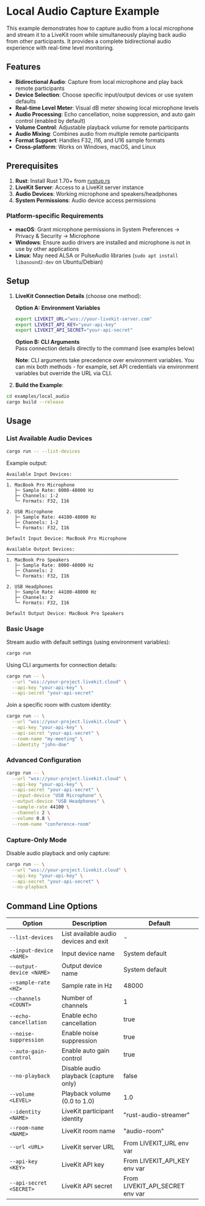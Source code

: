 # Local Audio Capture Example

This example demonstrates how to capture audio from a local microphone and stream it to a LiveKit room while simultaneously playing back audio from other participants. It provides a complete bidirectional audio experience with real-time level monitoring.

## Features

- **Bidirectional Audio**: Capture from local microphone and play back remote participants
- **Device Selection**: Choose specific input/output devices or use system defaults
- **Real-time Level Meter**: Visual dB meter showing local microphone levels
- **Audio Processing**: Echo cancellation, noise suppression, and auto gain control (enabled by default)
- **Volume Control**: Adjustable playback volume for remote participants
- **Audio Mixing**: Combines audio from multiple remote participants
- **Format Support**: Handles F32, I16, and U16 sample formats
- **Cross-platform**: Works on Windows, macOS, and Linux

## Prerequisites

1. **Rust**: Install Rust 1.70+ from [rustup.rs](https://rustup.rs/)
2. **LiveKit Server**: Access to a LiveKit server instance
3. **Audio Devices**: Working microphone and speakers/headphones
4. **System Permissions**: Audio device access permissions

### Platform-specific Requirements

- **macOS**: Grant microphone permissions in System Preferences → Privacy & Security → Microphone
- **Windows**: Ensure audio drivers are installed and microphone is not in use by other applications
- **Linux**: May need ALSA or PulseAudio libraries (`sudo apt install libasound2-dev` on Ubuntu/Debian)

## Setup

1. **LiveKit Connection Details** (choose one method):

   **Option A: Environment Variables**
   ```bash
   export LIVEKIT_URL="wss://your-livekit-server.com"
   export LIVEKIT_API_KEY="your-api-key"
   export LIVEKIT_API_SECRET="your-api-secret"
   ```

   **Option B: CLI Arguments**  
   Pass connection details directly to the command (see examples below)

   **Note**: CLI arguments take precedence over environment variables. You can mix both methods - for example, set API credentials via environment variables but override the URL via CLI.

2. **Build the Example**:

```bash
cd examples/local_audio
cargo build --release
```

## Usage

### List Available Audio Devices

```bash
cargo run -- --list-devices
```

Example output:
```
Available Input Devices:
───────────────────────────────────────────────────────────────
1. MacBook Pro Microphone
   ├─ Sample Rate: 8000-48000 Hz
   ├─ Channels: 1-2
   └─ Formats: F32, I16

2. USB Microphone
   ├─ Sample Rate: 44100-48000 Hz
   ├─ Channels: 1-2
   └─ Formats: F32, I16

Default Input Device: MacBook Pro Microphone

Available Output Devices:
───────────────────────────────────────────────────────────────
1. MacBook Pro Speakers
   ├─ Sample Rate: 8000-48000 Hz
   ├─ Channels: 2
   └─ Formats: F32, I16

2. USB Headphones
   ├─ Sample Rate: 44100-48000 Hz
   ├─ Channels: 2
   └─ Formats: F32, I16

Default Output Device: MacBook Pro Speakers
```

### Basic Usage

Stream audio with default settings (using environment variables):

```bash
cargo run
```

Using CLI arguments for connection details:

```bash
cargo run -- \
  --url "wss://your-project.livekit.cloud" \
  --api-key "your-api-key" \
  --api-secret "your-api-secret"
```

Join a specific room with custom identity:

```bash
cargo run -- \
  --url "wss://your-project.livekit.cloud" \
  --api-key "your-api-key" \
  --api-secret "your-api-secret" \
  --room-name "my-meeting" \
  --identity "john-doe"
```

### Advanced Configuration

```bash
cargo run -- \
  --url "wss://your-project.livekit.cloud" \
  --api-key "your-api-key" \
  --api-secret "your-api-secret" \
  --input-device "USB Microphone" \
  --output-device "USB Headphones" \
  --sample-rate 44100 \
  --channels 2 \
  --volume 0.8 \
  --room-name "conference-room"
```

### Capture-Only Mode

Disable audio playback and only capture:

```bash
cargo run -- \
  --url "wss://your-project.livekit.cloud" \
  --api-key "your-api-key" \
  --api-secret "your-api-secret" \
  --no-playback
```

## Command Line Options

| Option | Description | Default |
|--------|-------------|---------|
| `--list-devices` | List available audio devices and exit | - |
| `--input-device <NAME>` | Input device name | System default |
| `--output-device <NAME>` | Output device name | System default |
| `--sample-rate <HZ>` | Sample rate in Hz | 48000 |
| `--channels <COUNT>` | Number of channels | 1 |
| `--echo-cancellation` | Enable echo cancellation | true |
| `--noise-suppression` | Enable noise suppression | true |
| `--auto-gain-control` | Enable auto gain control | true |
| `--no-playback` | Disable audio playback (capture only) | false |
| `--volume <LEVEL>` | Playback volume (0.0 to 1.0) | 1.0 |
| `--identity <NAME>` | LiveKit participant identity | "rust-audio-streamer" |
| `--room-name <NAME>` | LiveKit room name | "audio-room" |
| `--url <URL>` | LiveKit server URL | From LIVEKIT_URL env var |
| `--api-key <KEY>` | LiveKit API key | From LIVEKIT_API_KEY env var |
| `--api-secret <SECRET>` | LiveKit API secret | From LIVEKIT_API_SECRET env var |
